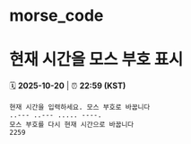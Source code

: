 # morse_code
# 현재 시간을 모스 부호 표시
<!-- MORSE_TIME_START -->
🗓️ **2025-10-20** | ⏰ **22:59 (KST)**

```
현재 시간을 입력하세요. 모스 부호로 바꿉니다
..--- ..--- ..... ----.
모스 부호를 다시 현재 시간으로 바꿉니다
2259
```
<!-- MORSE_TIME_END -->

